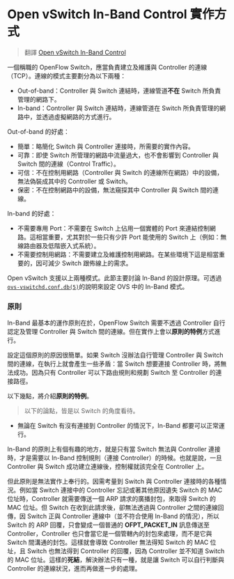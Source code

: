 # Open vSwitch In-Band Control 實作方式

> 翻譯 [Open vSwitch In-Band Control](http://docs.openvswitch.org/en/latest/topics/design/?highlight=in%20band#in-band-control)

一個稱職的 OpenFlow Switch，應當負責建立及維護與 Controller 的連線（TCP）。連線的模式主要劃分為以下兩種：

* Out-of-band：Controller 與 Switch 連結時，連線管道**不在** Switch 所負責管理的網路下。
* In-band：Controller 與 Switch 連結時，連線管道在 Switch 所負責管理的網路中，並透過虛擬網路的方式進行。

Out-of-band 的好處：

* 簡單：略簡化 Switch 與 Controller 連接時，所需要的實作內容。
* 可靠：即使 Switch 所管理的網路中流量過大，也不會影響到 Controller 與 Switch 間的連線（Control Traffic）。
* 可信：不在控制用網路（Controller 與 Switch 的連線所在網路）中的設備，無法偽裝成其中的 Controller  或 Switch。
* 保密：不在控制網路中的設備，無法窺探其中 Controller 與 Switch 間的連線。

In-band 的好處：

* 不需要專用 Port：不需要在 Switch 上佔用一個實體的 Port 來連結控制網路。這相當重要，尤其對於一些只有少許 Port 能使用的 Switch 上（例如：無線路由器及低階嵌入式系統）。 
* 不需要控制用網路：不需要建立及維護控制用網路。在某些環境下這是相當重要的，因可減少 Switch 跟佈線上的需求。

Open vSwitch 支援以上兩種模式。此節主要討論 In-Band 的設計原理。可透過[`ovs-vswitchd.conf.db(5)`](http://openvswitch.org/ovs-vswitchd.conf.db.5.pdf)的說明來設定 OVS 中的 In-Band 模式。

### 原則

In-Band 最基本的運作原則在於，OpenFlow Switch 需要不透過 Controller 自行認定及管理 Controller 與 Switch 間的連線。但在實作上會以**原則的特例**方式進行。

設定這個原則的原因很簡單。如果 Switch 沒辦法自行管理 Controller 與 Switch 間的連線，在執行上就會產生一些矛盾：當 Switch 想要連接 Controller 時，將無法成功。因為只有 Controller 可以下路由規則和規劃 Switch 至 Controller 的連接路徑。

以下幾點，將介紹**原則的特例**。

> 以下的論點，皆是以 Switch 的角度看待。

* 無論在 Switch 有沒有連接到 Controller 的情況下，In-Band 都要可以正常運行。

In-Band 的原則上有個有趣的地方，就是只有當 Switch 無法與 Controller 連接時，才是需要以 In-Band 控制規則（連接 Controller）的時候。也就是說，一旦 Controller 與 Switch 成功建立連線後，控制權就該完全在 Controller 上。

但此原則是無法實作上奉行的。因需考量到 Switch 與 Controller 連接時的各種情況。例如當 Switch 連接中的 Controller 忘記或著其他原因遺失 Switch 的 MAC 位址時，Controller 就需要傳送一個 ARP 請求的廣播封包，來取得 Switch 的 MAC 位址。但 Switch 在收到此請求後，卻無法透過與 Controller 之間的連線回傳，因 Switch 正與 Controller 連線中（並不符合使用 In-Band 的情況），所以 Switch 的 ARP 回覆，只會變成一個普通的 **OFPT_PACKET_IN** 訊息傳送至 Controller，Controller 也只會當它是一個管轄內的封包來處理，而不是它與 Switch 間溝通的封包。這樣就會導致 Controller 無法得知 Switch 的 MAC 位址，且 Switch 也無法得到 Controller 的回覆，因為 Controller 並不知道 Switch 的 MAC 位址。這樣的**死結**，解決辦法只有一種，就是讓 Switch 可以自行判斷與 Controller 的連線狀況，進而再做進一步的處理。


